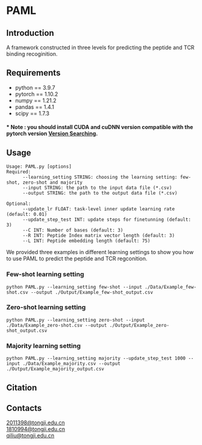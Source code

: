# PAML
## Introduction 
A framework constructed in three levels for predicting the peptide and TCR binding recoginition.
## Requirements  
* python == 3.9.7  
* pytorch == 1.10.2  
* numpy == 1.21.2  
* pandas == 1.4.1  
* scipy == 1.7.3  
#### * Note : you should install CUDA and cuDNN version compatible with the pytorch version [Version Searching](https://www.tensorflow.org/install/source). 
## Usage  

    Usage: PAML.py [options]
    Required:
          --learning_setting STRING: choosing the learning setting: few-shot, zero-shot and majority
          --input STRING: the path to the input data file (*.csv)
          --output STRING: the path to the output data file (*.csv)

    Optional:
          --update_lr FLOAT: task-level inner update learning rate (default: 0.01)
          --update_step_test INT: update steps for finetunning (default: 3)
          --C INT: Number of bases (default: 3)
          --R INT: Peptide Index matrix vector length (default: 3)
          --L INT: Peptide embedding length (default: 75) 
We provided three examples in different learning settings to show you how to use PAML to predict the peptide and TCR regconition. 
### Few-shot learning setting 
    python PAML.py --learning_setting few-shot --input ./Data/Example_few-shot.csv --output ./Output/Example_few-shot_output.csv
### Zero-shot learning setting 
    python PAML.py --learning_setting zero-shot --input ./Data/Example_zero-shot.csv --output ./Output/Example_zero-shot_output.csv
### Majority learning setting 
    python PAML.py --learning_setting majority --update_step_test 1000 --input ./Data/Example_majority.csv --output ./Output/Example_majority_output.csv
## Citation
## Contacts
2011398@tongji.edu.cn  
1810994@tongji.edu.cn  
qiliu@tongji.edu.cn
